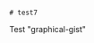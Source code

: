                                                                                                                                                     # test7
Test "graphical-gist"